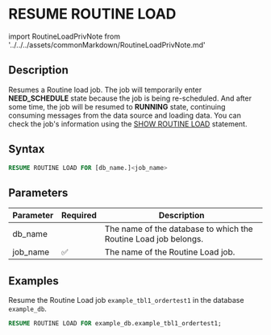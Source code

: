 ---
---

# RESUME ROUTINE LOAD

import RoutineLoadPrivNote from '../../../assets/commonMarkdown/RoutineLoadPrivNote.md'

## Description

Resumes a Routine load job. The job will temporarily enter **NEED_SCHEDULE** state because the job is being re-scheduled. And after some time, the job will be resumed to **RUNNING** state, continuing consuming messages from the data source and loading data. You can check the job's information using the [SHOW ROUTINE LOAD](./SHOW_ROUTINE_LOAD.md) statement.

<RoutineLoadPrivNote />

## Syntax

```SQL
RESUME ROUTINE LOAD FOR [db_name.]<job_name>
```

## Parameters

| **Parameter** | **Required** | **Description**                                              |
| ------------- | ------------ | ------------------------------------------------------------ |
| db_name       |              | The name of the database to which the Routine Load job belongs. |
| job_name      | ✅            | The name of the Routine Load job.                            |

## Examples

Resume the Routine Load job `example_tbl1_ordertest1` in the database `example_db`.

```SQL
RESUME ROUTINE LOAD FOR example_db.example_tbl1_ordertest1;
```
